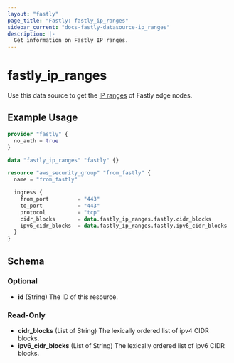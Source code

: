 ```yaml
---
layout: "fastly"
page_title: "Fastly: fastly_ip_ranges"
sidebar_current: "docs-fastly-datasource-ip_ranges"
description: |-
  Get information on Fastly IP ranges.
---
```


# fastly_ip_ranges

Use this data source to get the [IP ranges][1] of Fastly edge nodes.

## Example Usage

```terraform
provider "fastly" {
  no_auth = true
}

data "fastly_ip_ranges" "fastly" {}

resource "aws_security_group" "from_fastly" {
  name = "from_fastly"

  ingress {
    from_port         = "443"
    to_port           = "443"
    protocol          = "tcp"
    cidr_blocks       = data.fastly_ip_ranges.fastly.cidr_blocks
    ipv6_cidr_blocks  = data.fastly_ip_ranges.fastly.ipv6_cidr_blocks
  }
}
```

[1]: https://docs.fastly.com/guides/securing-communications/accessing-fastlys-ip-ranges

<!-- schema generated by tfplugindocs -->
## Schema

### Optional

- **id** (String) The ID of this resource.

### Read-Only

- **cidr_blocks** (List of String) The lexically ordered list of ipv4 CIDR blocks.
- **ipv6_cidr_blocks** (List of String) The lexically ordered list of ipv6 CIDR blocks.